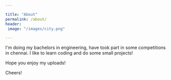 ```yaml
---

title: "About"
permalink: /about/
header:
 image: "/images/city.png"

---
```


I'm doing my bachelors in engineering, have took part in some competitions in chennai. I like to learn coding and do some small projects!

Hope you enjoy my uploads!

Cheers!
